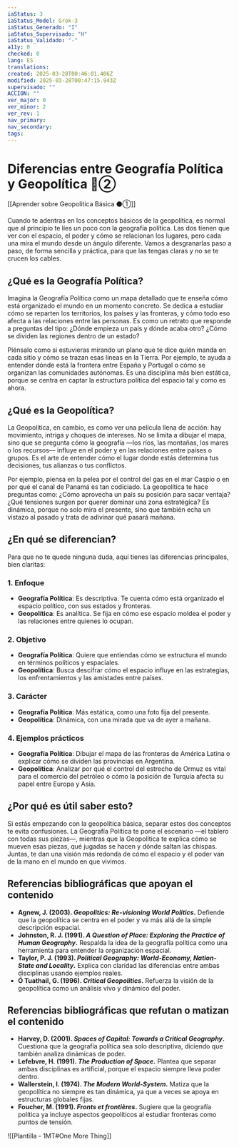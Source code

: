 ```yaml
---
iaStatus: 3
iaStatus_Model: Grok-3
iaStatus_Generado: "I"
iaStatus_Supervisado: "H"
iaStatus_Validado: "-"
a11y: 0
checked: 0
lang: ES
translations: 
created: 2025-03-28T00:46:01.406Z
modified: 2025-03-28T00:47:15.943Z
supervisado: ""
ACCION: ""
ver_major: 0
ver_minor: 2
ver_rev: 1
nav_primary: 
nav_secondary: 
tags:
---
```

# Diferencias entre Geografía Política y Geopolítica 🔴②

[[Aprender sobre Geopolitica Básica  ⚫①]]

Cuando te adentras en los conceptos básicos de la geopolítica, es normal que al principio te líes un poco con la geografía política. Las dos tienen que ver con el espacio, el poder y cómo se relacionan los lugares, pero cada una mira el mundo desde un ángulo diferente. Vamos a desgranarlas paso a paso, de forma sencilla y práctica, para que las tengas claras y no se te crucen los cables.

## ¿Qué es la Geografía Política?

Imagina la Geografía Política como un mapa detallado que te enseña cómo está organizado el mundo en un momento concreto. Se dedica a estudiar cómo se reparten los territorios, los países y las fronteras, y cómo todo eso afecta a las relaciones entre las personas. Es como un retrato que responde a preguntas del tipo: ¿Dónde empieza un país y dónde acaba otro? ¿Cómo se dividen las regiones dentro de un estado?

Piénsalo como si estuvieras mirando un plano que te dice quién manda en cada sitio y cómo se trazan esas líneas en la Tierra. Por ejemplo, te ayuda a entender dónde está la frontera entre España y Portugal o cómo se organizan las comunidades autónomas. Es una disciplina más bien estática, porque se centra en captar la estructura política del espacio tal y como es ahora.

## ¿Qué es la Geopolítica?

La Geopolítica, en cambio, es como ver una película llena de acción: hay movimiento, intriga y choques de intereses. No se limita a dibujar el mapa, sino que se pregunta cómo la geografía —los ríos, las montañas, los mares o los recursos— influye en el poder y en las relaciones entre países o grupos. Es el arte de entender cómo el lugar donde estás determina tus decisiones, tus alianzas o tus conflictos.

Por ejemplo, piensa en la pelea por el control del gas en el mar Caspio o en por qué el canal de Panamá es tan codiciado. La geopolítica te hace preguntas como: ¿Cómo aprovecha un país su posición para sacar ventaja? ¿Qué tensiones surgen por querer dominar una zona estratégica? Es dinámica, porque no solo mira el presente, sino que también echa un vistazo al pasado y trata de adivinar qué pasará mañana.

## ¿En qué se diferencian?

Para que no te quede ninguna duda, aquí tienes las diferencias principales, bien claritas:

### 1. Enfoque
- **Geografía Política**: Es descriptiva. Te cuenta cómo está organizado el espacio político, con sus estados y fronteras.
- **Geopolítica**: Es analítica. Se fija en cómo ese espacio moldea el poder y las relaciones entre quienes lo ocupan.

### 2. Objetivo
- **Geografía Política**: Quiere que entiendas cómo se estructura el mundo en términos políticos y espaciales.
- **Geopolítica**: Busca descifrar cómo el espacio influye en las estrategias, los enfrentamientos y las amistades entre países.

### 3. Carácter
- **Geografía Política**: Más estática, como una foto fija del presente.
- **Geopolítica**: Dinámica, con una mirada que va de ayer a mañana.

### 4. Ejemplos prácticos
- **Geografía Política**: Dibujar el mapa de las fronteras de América Latina o explicar cómo se dividen las provincias en Argentina.
- **Geopolítica**: Analizar por qué el control del estrecho de Ormuz es vital para el comercio del petróleo o cómo la posición de Turquía afecta su papel entre Europa y Asia.

## ¿Por qué es útil saber esto?

Si estás empezando con la geopolítica básica, separar estos dos conceptos te evita confusiones. La Geografía Política te pone el escenario —el tablero con todas sus piezas—, mientras que la Geopolítica te explica cómo se mueven esas piezas, qué jugadas se hacen y dónde saltan las chispas. Juntas, te dan una visión más redonda de cómo el espacio y el poder van de la mano en el mundo en que vivimos.

## Referencias bibliográficas que apoyan el contenido

- **Agnew, J. (2003). *Geopolitics: Re-visioning World Politics*.** Defiende que la geopolítica se centra en el poder y va más allá de la simple descripción espacial.
- **Johnston, R. J. (1991). *A Question of Place: Exploring the Practice of Human Geography*.** Respalda la idea de la geografía política como una herramienta para entender la organización espacial.
- **Taylor, P. J. (1993). *Political Geography: World-Economy, Nation-State and Locality*.** Explica con claridad las diferencias entre ambas disciplinas usando ejemplos reales.
- **Ó Tuathail, G. (1996). *Critical Geopolitics*.** Refuerza la visión de la geopolítica como un análisis vivo y dinámico del poder.

## Referencias bibliográficas que refutan o matizan el contenido

- **Harvey, D. (2001). *Spaces of Capital: Towards a Critical Geography*.** Cuestiona que la geografía política sea solo descriptiva, diciendo que también analiza dinámicas de poder.
- **Lefebvre, H. (1991). *The Production of Space*.** Plantea que separar ambas disciplinas es artificial, porque el espacio siempre lleva poder dentro.
- **Wallerstein, I. (1974). *The Modern World-System*.** Matiza que la geopolítica no siempre es tan dinámica, ya que a veces se apoya en estructuras globales fijas.
- **Foucher, M. (1991). *Fronts et frontières*.** Sugiere que la geografía política ya incluye aspectos geopolíticos al estudiar fronteras como puntos de tensión.

![[Plantilla - 1MT#One More Thing]]